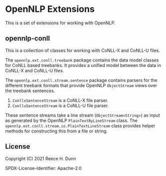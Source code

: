 # OpenNLP Extensions
This is a set of extensions for working with OpenNLP.

## opennlp-conll
This is a collection of classes for working with CoNLL-X and CoNLL-U files.

The `opennlp.ext.conll.treebank` package contains the data model classes for
CoNLL based treebanks. It provides a unified model between the data in
CoNLL-X and CoNLL-U files.

The `opennlp.ext.conll.stream.sentence` package contains parsers for the
different treebank formats that provide OpenNLP `ObjectStream` views over the
treebank sentences.
1. `ConllxSentenceStream` is a CoNLL-X file parser.
2. `ConlluSentenceStream` is a CoNLL-U file parser.

These sentence streams take a line stream (`ObjectStream<String>`) as input as
generated by the OpenNLP `PlainTextByLineStream` class. The
`opennlp.ext.conll.stream.io.PlainTextLineStream` class provides helper methods
for constructing this from a file or string.

## License
Copyright (C) 2021 Reece H. Dunn

SPDX-License-Identifier: Apache-2.0
